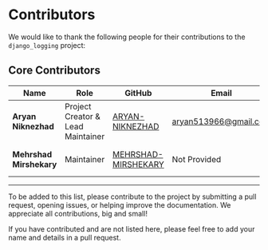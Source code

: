 # Contributors

We would like to thank the following people for their contributions to the `django_logging` project:

## Core Contributors

| Name                 | Role             | GitHub                                                                 | Email                | Contributions                   | Image                                |
|----------------------|------------------|------------------------------------------------------------------------|----------------------|--------------------------------|--------------------------------------|
| **Aryan Niknezhad**  | Project Creator & Lead Maintainer | [ARYAN-NIKNEZHAD](https://github.com/ARYAN-NIKNEZHAD) | aryan513966@gmail.com | Project creator and lead maintainer. | ![Aryan Niknezhad](https://avatars.githubusercontent.com/u/127540182?v=4) |
| **Mehrshad Mirshekary** | Maintainer       | [MEHRSHAD-MIRSHEKARY](https://github.com/MEHRSHAD-MIRSHEKARY)         | Not Provided         | Maintainer                       | ![Mehrshad Mirshekary](https://avatars.githubusercontent.com/u/121759619?v=4) |

---

To be added to this list, please contribute to the project by submitting a pull request, opening issues, or helping improve the documentation. We appreciate all contributions, big and small!

If you have contributed and are not listed here, please feel free to add your name and details in a pull request.